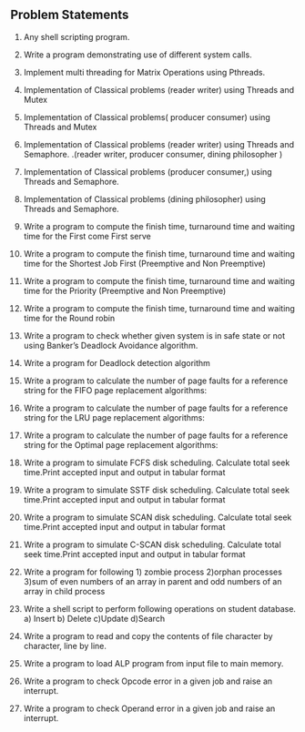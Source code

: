 ## Problem Statements
1.  Any shell scripting program. 
2.	Write a program demonstrating use of different system calls. 
3.	Implement multi threading for Matrix Operations using Pthreads.
4.	Implementation of Classical problems (reader writer)  using Threads and Mutex
5.	Implementation of Classical problems( producer consumer)  using Threads and Mutex
6.	Implementation of Classical problems (reader writer) using Threads and Semaphore. .(reader writer, producer consumer, dining philosopher )
7.	Implementation of Classical problems (producer consumer,) using Threads and Semaphore. 
8.	Implementation of Classical problems (dining philosopher) using Threads and Semaphore. 
9.	Write a program to compute the finish time, turnaround time and waiting time for the First come First serve
10.	Write a program to compute the finish time, turnaround time and waiting time for the
 Shortest Job First (Preemptive and Non Preemptive) 

11.	Write a program to compute the finish time, turnaround time and waiting time for the
Priority (Preemptive and Non Preemptive)
12.	Write a program to compute the finish time, turnaround time and waiting time for the
 Round robin 
13.	Write a program to check whether given system is in safe state or not using Banker’s  Deadlock Avoidance algorithm.
14.	Write a program for Deadlock detection algorithm
15.	Write a program to calculate the number of page faults for a reference string for the FIFO page replacement algorithms:
16.	Write a program to calculate the number of page faults for a reference string for the LRU page replacement algorithms: 
17.	Write a program to calculate the number of page faults for a reference string for the Optimal page replacement algorithms: 
18.	Write a program to simulate FCFS disk scheduling. Calculate total seek time.Print accepted input and output in tabular format
19.	Write a program to simulate SSTF disk scheduling. Calculate total seek time.Print accepted input and output in tabular format
20.	Write a program to simulate SCAN disk scheduling. Calculate total seek time.Print accepted input and output in tabular format
21.	Write a program to simulate C-SCAN disk scheduling. Calculate total seek time.Print accepted input and output in tabular format
22.	Write a program  for following 1)  zombie process 2)orphan processes 3)sum of even numbers of an array in parent and odd numbers of an array in child process
23.	Write a shell script to perform following operations on   student database.
a) Insert b) Delete c)Update d)Search
24.	Write a program to read and copy the contents of file character by character, line by line.
25.	Write a program to load ALP program from input file to main memory.
26.	Write a program to check Opcode error in a given job and raise an interrupt.
27.	Write a program to check Operand error in a given job and raise an interrupt.
